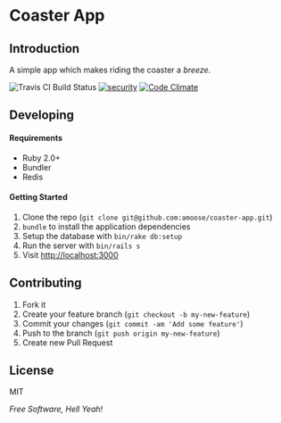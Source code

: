 # Coaster App

## Introduction
A simple app which makes riding the coaster a <i>breeze</i>.

![Travis CI Build Status](https://api.travis-ci.org/amoose/coaster-app.svg)
[![security](https://hakiri.io/github/amoose/coaster-app/master.svg)](https://hakiri.io/github/amoose/coaster-app/master)
[![Code Climate](https://codeclimate.com/github/amoose/coaster-app/badges/gpa.svg)](https://codeclimate.com/github/amoose/coaster-app)

## Developing

#### Requirements

- Ruby 2.0+
- Bundler
- Redis

#### Getting Started

1. Clone the repo (`git clone git@github.com:amoose/coaster-app.git`)
2. `bundle` to install the application dependencies
3. Setup the database with `bin/rake db:setup`
4. Run the server with `bin/rails s`
5. Visit [http://localhost:3000](http://localhost:3000)

## Contributing

1. Fork it
2. Create your feature branch (`git checkout -b my-new-feature`)
3. Commit your changes (`git commit -am 'Add some feature'`)
4. Push to the branch (`git push origin my-new-feature`)
5. Create new Pull Request

License
-

MIT

*Free Software, Hell Yeah!*
